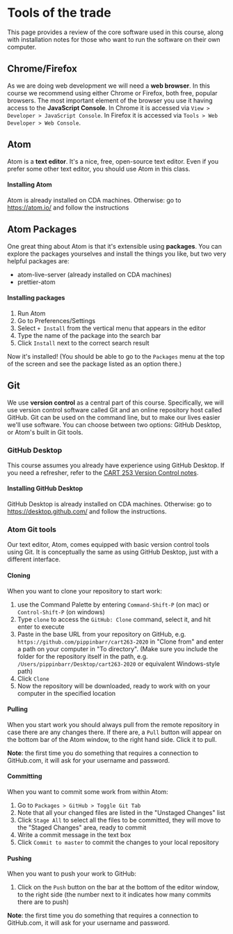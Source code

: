 # Tools of the trade

This page provides a review of the core software used in this course, along with installation notes for those who want to run the software on their own computer.

## Chrome/Firefox

As we are doing web development we will need a __web browser__. In this course we recommend using either Chrome or Firefox, both free, popular browsers. The most important element of the browser you use it having access to the __JavaScript Console__. In Chrome it is accessed via `View > Developer > JavaScript Console`. In Firefox it is accessed via `Tools > Web Developer > Web Console`.

## Atom

Atom is a __text editor__. It's a nice, free, open-source text editor. Even if you prefer some other text editor, you should use Atom in this class.

#### Installing Atom

Atom is already installed on CDA machines. Otherwise: go to https://atom.io/ and follow the instructions

## Atom Packages

One great thing about Atom is that it's extensible using __packages__. You can explore the packages yourselves and install the things you like, but two very helpful packages are:

- atom-live-server (already installed on CDA machines)
- prettier-atom

#### Installing packages

1. Run Atom
1. Go to Preferences/Settings
1. Select `+ Install` from the vertical menu that appears in the editor
1. Type the name of the package into the search bar
1. Click `Install` next to the correct search result

Now it's installed! (You should be able to go to the `Packages` menu at the top of the screen and see the package listed as an option there.)

## Git

We use __version control__ as a central part of this course. Specifically, we will use version control software called Git and an online repository host called GitHub. Git can be used on the command line, but to make our lives easier we'll use software. You can choose between two options: GitHub Desktop, or Atom's built in Git tools.

### GitHub Desktop

This course assumes you already have experience using GitHub Desktop. If you need a refresher, refer to the [CART 253 Version Control notes](https://github.com/pippinbarr/cart253-2019/blob/master/modules/tools-version-control/tools-version-control.md).

#### Installing GitHub Desktop

GitHub Desktop is already installed on CDA machines. Otherwise: go to https://desktop.github.com/ and follow the instructions.

### Atom Git tools

Our text editor, Atom, comes equipped with basic version control tools using Git. It is conceptually the same as using GitHub Desktop, just with a different interface.

#### Cloning

When you want to clone your repository to start work:

1. use the Command Palette by entering `Command-Shift-P` (on mac) or `Control-Shift-P` (on windows)
2. Type `clone` to access the `GitHub: Clone` command, select it, and hit enter to execute
3. Paste in the base URL from your repository on GitHub, e.g. `https://github.com/pippinbarr/cart263-2020` in "Clone from"  and enter a path on your computer in "To directory". (Make sure you include the folder for the repository itself in the path, e.g. `/Users/pippinbarr/Desktop/cart263-2020` or equivalent Windows-style path)
4. Click `Clone`
5. Now the repository will be downloaded, ready to work with on your computer in the specified location

#### Pulling

When you start work you should always pull from the remote repository in case there are any changes there. If there are, a `Pull` button will appear on the bottom bar of the Atom window, to the right hand side. Click it to pull.

__Note__: the first time you do something that requires a connection to GitHub.com, it will ask for your username and password.

#### Committing

When you want to commit some work from within Atom:

1. Go to `Packages > GitHub > Toggle Git Tab`
2. Note that all your changed files are listed in the "Unstaged Changes" list
3. Click `Stage All` to select all the files to be committed, they will move to the "Staged Changes" area, ready to commit
4. Write a commit message in the text box
5. Click `Commit to master` to commit the changes to your local repository

#### Pushing

When you want to push your work to GitHub:

1. Click on the `Push` button on the bar at the bottom of the editor window, to the right side (the number next to it indicates how many commits there are to push)

__Note__: the first time you do something that requires a connection to GitHub.com, it will ask for your username and password.
